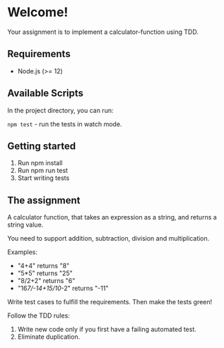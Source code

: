 # Welcome!

Your assignment is to implement a calculator-function using TDD.

## Requirements

- Node.js (>= 12)

## Available Scripts

In the project directory, you can run:

`npm test` - run the tests in watch mode.

## Getting started

1. Run npm install
2. Run npm run test
3. Start writing tests

## The assignment

A calculator function, that takes an expression as a string, and returns a string value.

You need to support addition, subtraction, division and multiplication.

Examples:

- "4+4" returns "8"
- "5\*5" returns "25"
- "8/2+2" returns "6"
- "16*7/-14+15/10*-2" returns "-11"

Write test cases to fulfill the requirements. Then make the tests green!

Follow the TDD rules:

1.  Write new code only if you first have a failing automated test.
2.  Eliminate duplication.
